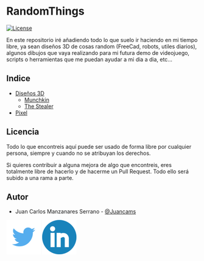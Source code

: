 # RandomThings

[![License](https://img.shields.io/badge/License-Apache%202.0-blue.svg)](https://opensource.org/licenses/Apache-2.0)

En este repositorio iré añadiendo todo lo que suelo ir haciendo en mi tiempo libre, ya sean diseños 3D de cosas random (FreeCad, robots, utiles diarios), algunos dibujos que vaya realizando para mi futura demo de videojuego, scripts o herramientas que me puedan ayudar a mi dia a dia, etc...

## Indice

* [Diseños 3D](https://github.com/Juancams/RandomThings/tree/main/3D)
  * [Munchkin](https://github.com/Juancams/RandomThings/tree/main/3D/munchkin)
  * [The Stealer](https://github.com/Juancams/RandomThings/tree/main/3D/stealer)
* [Pixel](https://github.com/Juancams/RandomThings/tree/main/pixel)

## Licencia
Todo lo que encontreis aquí puede ser usado de forma libre por cualquier persona, siempre y cuando no se atribuyan los derechos. 

Si quieres contribuir a alguna mejora de algo que encontreis, eres totalmente libre de hacerlo y de hacerme un Pull Request. Todo ello será subido a una rama a parte.

## Autor

* Juan Carlos Manzanares Serrano - [@Juancams](https://github.com/Juancams)

[![Watch the video](https://github.com/Juancams/RandomThings/blob/main/media/rrss/twitter.png)](https://twitter.com/Juancams98)
[![Watch the video](https://github.com/Juancams/RandomThings/blob/main/media/rrss/linkdn.png)](https://www.linkedin.com/in/juancams/)
